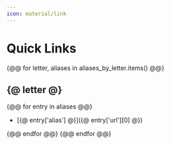 ```yaml
---
icon: material/link
---
```


# Quick Links

{@@ for letter, aliases in aliases_by_letter.items() @@}
## {@ letter @}
{@@ for entry in aliases @@}

- [{@ entry['alias'] @}]({@ entry['url'][0] @})

{@@ endfor @@}
{@@ endfor @@}
